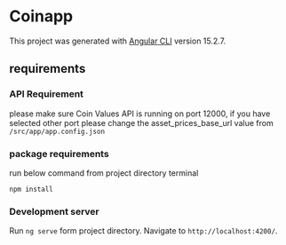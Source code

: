 # Coinapp

This project was generated with [Angular CLI](https://github.com/angular/angular-cli) version 15.2.7.

## requirements

### API Requirement
please make sure Coin Values API is running on port 12000, if you have selected other port please change the asset_prices_base_url value from
`/src/app/app.config.json`

### package requirements
run below command from project directory terminal
```
npm install
```

### Development server
Run `ng serve` form project directory. Navigate to `http://localhost:4200/`.
